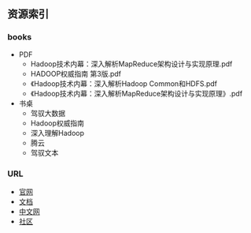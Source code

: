 ## 资源索引

### books
- PDF
	- Hadoop技术内幕：深入解析MapReduce架构设计与实现原理.pdf
	- HADOOP权威指南 第3版.pdf
	- 《Hadoop技术内幕：深入解析Hadoop Common和HDFS.pdf
	- 《Hadoop技术内幕：深入解析MapReduce架构设计与实现原理》.pdf
- 书桌
    - 驾驭大数据
    - Hadoop权威指南
    - 深入理解Hadoop
    - 腾云
    - 驾驭文本

### URL
- [官网]()
- [文档]()
- [中文网]()
- [社区]()